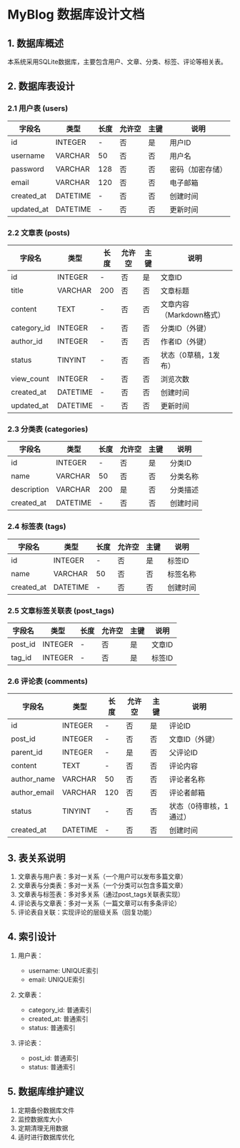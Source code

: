 # MyBlog 数据库设计文档

## 1. 数据库概述

本系统采用SQLite数据库，主要包含用户、文章、分类、标签、评论等相关表。

## 2. 数据库表设计

### 2.1 用户表 (users)

| 字段名 | 类型 | 长度 | 允许空 | 主键 | 说明 |
|--------|------|------|--------|------|------|
| id | INTEGER | - | 否 | 是 | 用户ID |
| username | VARCHAR | 50 | 否 | 否 | 用户名 |
| password | VARCHAR | 128 | 否 | 否 | 密码（加密存储）|
| email | VARCHAR | 120 | 否 | 否 | 电子邮箱 |
| created_at | DATETIME | - | 否 | 否 | 创建时间 |
| updated_at | DATETIME | - | 否 | 否 | 更新时间 |

### 2.2 文章表 (posts)

| 字段名 | 类型 | 长度 | 允许空 | 主键 | 说明 |
|--------|------|------|--------|------|------|
| id | INTEGER | - | 否 | 是 | 文章ID |
| title | VARCHAR | 200 | 否 | 否 | 文章标题 |
| content | TEXT | - | 否 | 否 | 文章内容（Markdown格式）|
| category_id | INTEGER | - | 否 | 否 | 分类ID（外键）|
| author_id | INTEGER | - | 否 | 否 | 作者ID（外键）|
| status | TINYINT | - | 否 | 否 | 状态（0草稿，1发布）|
| view_count | INTEGER | - | 否 | 否 | 浏览次数 |
| created_at | DATETIME | - | 否 | 否 | 创建时间 |
| updated_at | DATETIME | - | 否 | 否 | 更新时间 |

### 2.3 分类表 (categories)

| 字段名 | 类型 | 长度 | 允许空 | 主键 | 说明 |
|--------|------|------|--------|------|------|
| id | INTEGER | - | 否 | 是 | 分类ID |
| name | VARCHAR | 50 | 否 | 否 | 分类名称 |
| description | VARCHAR | 200 | 是 | 否 | 分类描述 |
| created_at | DATETIME | - | 否 | 否 | 创建时间 |

### 2.4 标签表 (tags)

| 字段名 | 类型 | 长度 | 允许空 | 主键 | 说明 |
|--------|------|------|--------|------|------|
| id | INTEGER | - | 否 | 是 | 标签ID |
| name | VARCHAR | 50 | 否 | 否 | 标签名称 |
| created_at | DATETIME | - | 否 | 否 | 创建时间 |

### 2.5 文章标签关联表 (post_tags)

| 字段名 | 类型 | 长度 | 允许空 | 主键 | 说明 |
|--------|------|------|--------|------|------|
| post_id | INTEGER | - | 否 | 是 | 文章ID |
| tag_id | INTEGER | - | 否 | 是 | 标签ID |

### 2.6 评论表 (comments)

| 字段名 | 类型 | 长度 | 允许空 | 主键 | 说明 |
|--------|------|------|--------|------|------|
| id | INTEGER | - | 否 | 是 | 评论ID |
| post_id | INTEGER | - | 否 | 否 | 文章ID（外键）|
| parent_id | INTEGER | - | 是 | 否 | 父评论ID |
| content | TEXT | - | 否 | 否 | 评论内容 |
| author_name | VARCHAR | 50 | 否 | 否 | 评论者名称 |
| author_email | VARCHAR | 120 | 否 | 否 | 评论者邮箱 |
| status | TINYINT | - | 否 | 否 | 状态（0待审核，1通过）|
| created_at | DATETIME | - | 否 | 否 | 创建时间 |

## 3. 表关系说明

1. 文章表与用户表：多对一关系（一个用户可以发布多篇文章）
2. 文章表与分类表：多对一关系（一个分类可以包含多篇文章）
3. 文章表与标签表：多对多关系（通过post_tags关联表实现）
4. 评论表与文章表：多对一关系（一篇文章可以有多条评论）
5. 评论表自关联：实现评论的层级关系（回复功能）

## 4. 索引设计

1. 用户表：
   - username: UNIQUE索引
   - email: UNIQUE索引

2. 文章表：
   - category_id: 普通索引
   - created_at: 普通索引
   - status: 普通索引

3. 评论表：
   - post_id: 普通索引
   - status: 普通索引

## 5. 数据库维护建议

1. 定期备份数据库文件
2. 监控数据库大小
3. 定期清理无用数据
4. 适时进行数据库优化 
